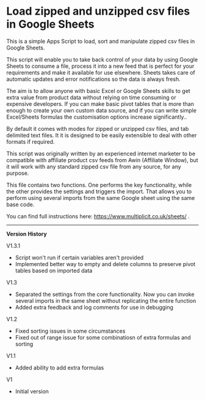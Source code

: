 # Load zipped and unzipped csv files in Google Sheets
This is a simple Apps Script to load, sort and manipulate zipped csv files in Google Sheets.

This script will enable you to take back control of your data by using Google Sheets to consume a file, process it into a new feed that is perfect for your requirements and make it available for use elsewhere.
Sheets takes care of automatic updates and error notifications so the data is always fresh. 

The aim is to allow anyone with basic Excel or Google Sheets skills to get extra value from product data without relying on time consuming or expensive developers. If you can make basic pivot tables that is more than enough to create your own custom data source, and if you can write simple Excel/Sheets formulas the customisation options increase significantly..

By default it comes with modes for zipped or unzipped csv files, and tab delimited text files. It it is designed to be easily extensible to deal with other formats if required. 

This script was originally written by an experienced internet marketer to be compatible with affiliate product csv feeds from Awin (Affiliate Window), but it will work with any standard zipped csv file from any source, for any purpose. 

This file contains two functions. One performs the key functionality, while the other provides the settings and triggers the import. That allows you to perform using several imports from the same Google sheet using the same base code.

You can find full instructions here: https://www.multiplicit.co.uk/sheets/ .

<hr>

<strong>Version History</strong>

V1.3.1

* Script won't run if certain variables aren't provided
* Implemented better way to empty and delete columns to preserve pivot tables based on imported data

V1.3
* Separated the settings from the core functionality. Now you can invoke several imports in the same sheet without replicating the entire function 
* Added extra feedback and log comments for use in debugging

V1.2
* Fixed sorting issues in some circumstances
* Fixed out of range issue for some combinatiosn of extra formulas and sorting

V1.1
* Added ability to add extra formulas

V1
* Initial version
